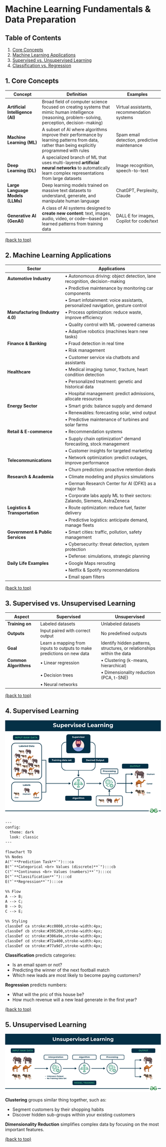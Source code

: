 # Machine Learning Fundamentals & Data Preparation

## Table of Contents

1. [Core Concepts](#1-core-concepts)
2. [Machine Learning Applications](#2-machine-learning-applications)
3. [Supervised vs. Unsupervised Learning](#3-supervised-vs-unsupervised-learning)
4. [Classification vs. Regression](#4-classification-vs-regression)

## 1. Core Concepts

| Concept | Definition | Examples |
| --- | --- | --- |
| **Artificial Intelligence (AI)** | Broad field of computer science focused on creating systems that mimic human intelligence (reasoning, problem-solving, perception, decision-making) | Virtual assistants, recommendation systems |
| **Machine Learning (ML)** | A subset of AI where algorithms improve their performance by learning patterns from data, rather than being explicitly programmed with rules | Spam email detection, predictive maintenance |
| **Deep Learning (DL)** | A specialized branch of ML that uses multi-layered **artificial neural networks** to automatically learn complex representations from large datasets | Image recognition, speech-to-text |
| **Large Language Models (LLMs)** | Deep learning models trained on massive text datasets to understand, generate, and manipulate human language | ChatGPT, Perplexity, Claude |
| **Generative AI (GenAI)** | A class of AI systems designed to **create new content**: text, images, audio, video, or code—based on learned patterns from training data | DALL·E for images, Copilot for code/text |

[(back to top)](#table-of-contents)

## 2. Machine Learning Applications

| Sector | Applications |
| --- | --- |
| **Automotive Industry** | • Autonomous driving: object detection, lane recognition, decision-making |
| | • Predictive maintenance by monitoring car components |
| | • Smart infotainment: voice assistants, personalized navigation, gesture control |
| **Manufacturing (Industry 4.0)** | • Process optimization: reduce waste, improve efficiency |
| | • Quality control with ML-powered cameras |
| | • Adaptive robotics (machines learn new tasks) |
| **Finance & Banking** | • Fraud detection in real time | 
| | • Risk management |  
| | • Customer service via chatbots and assistants |
| **Healthcare** | • Medical imaging: tumor, fracture, heart condition detection |
| | • Personalized treatment: genetic and historical data |
| | • Hospital management: predict admissions, allocate resources |
| **Energy Sector** | • Smart grids: balance supply and demand |
| | • Renewables: forecasting solar, wind output |
| | • Predictive maintenance of turbines and solar farms |
| **Retail & E-commerce** | • Recommendation systems |
| | • Supply chain optimization" demand forecasting, stock management |
| | • Customer insights for targeted marketing |
| **Telecommunications** | • Network optimization: predict outages, improve performance |
| | • Churn prediction: proactive retention deals |
| **Research & Academia** | • Climate modeling and physics simulations |
| | • German Research Center for AI (DFKI) as a major hub |
| | • Corporate labs apply ML to their sectors: Zalando, Siemens, AstraZeneca |
| **Logistics & Transportation** | • Route optimization: reduce fuel, faster delivery |
| | • Predictive logistics: anticipate demand, manage fleets |
| **Government & Public Services** | • Smart cities: traffic, pollution, safety management |
| | • Cybersecurity: threat detection, system protection |
| | • Defense: simulations, strategic planning |
| **Daily Life Examples** | • Google Maps rerouting |
| | • Netflix & Spotify recommendations |
| | • Email spam filters |

[(back to top)](#table-of-contents)

## 3. Supervised vs. Unsupervised Learning

| Aspect | Supervised | Unsupervised |
| --- | --- | --- |
| **Training on** | Labeled datasets | Unlabeled datasets |
| **Outputs** | Input paired with correct output | No predefined outputs |
| **Goal** | Learn a mapping from inputs to outputs to make predictions on new data | Identify hidden patterns, structures, or relationships within the data |
| **Common Algorithms** | • Linear regression | • Clustering (k-means, hierarchical) |
| | • Decision trees | • Dimensionality reduction (PCA, t-SNE) |
| | • Neural networks | |

[(back to top)](#table-of-contents)

## 4. Supervised Learning

![Supervised Learning](/s01_ml_intro_data_prep/ml-supervised.png)

```mermaid
---
config:
  theme: dark
  look: classic
---

flowchart TD
%% Nodes
A("`**Prediction Task**`"):::ca
B("`**Categorical <br> Values (discrete)**`"):::cb
C("`**Continuous <br> Values (numbers)**`"):::cc
D("`**Classification**`"):::cd
E("`**Regression**`"):::ce

%% Flow
A --> B;
A --> C;
B --> D;
C --> E;

%% Styling
classDef ca stroke:#cc0000,stroke-width:4px;
classDef cb stroke:#395200,stroke-width:4px;
classDef cc stroke:#306a9e,stroke-width:4px;
classDef cd stroke:#72a400,stroke-width:4px;
classDef ce stroke:#77a9d7,stroke-width:4px;
```

**Classification** predicts categories:

- Is an email spam or not?
- Predicting the winner of the next football match
- Which new leads are most likely to become paying customers?

**Regression** predicts numbers:

- What will the pric of this house be?
- How much revenue will a new lead generate in the first year?

[(back to top)](#table-of-contents)

## 5. Unsupervised Learning

![Unsupervised Learning](/s01_ml_intro_data_prep/ml-unsupervised.png)

**Clustering** groups similar thing together, such as:

- Segment customers by their shopping habits
- Discover hidden sub-groups withiin your existing customers

**Dimensionality Reduction** simplifies complex data by focusing on the most important features.

[(back to top)](#table-of-contents)
